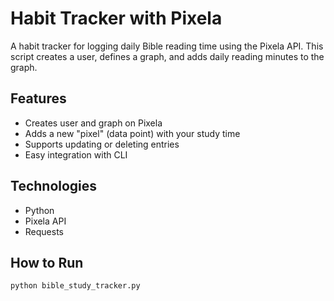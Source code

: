 
# Habit Tracker with Pixela

A habit tracker for logging daily Bible reading time using the Pixela API. This script creates a user, defines a graph, and adds daily reading minutes to the graph.

## Features

- Creates user and graph on Pixela
- Adds a new "pixel" (data point) with your study time
- Supports updating or deleting entries
- Easy integration with CLI

## Technologies

- Python
- Pixela API
- Requests

## How to Run

```bash
python bible_study_tracker.py
